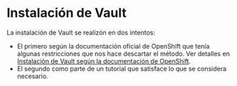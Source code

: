 # Instalación de Vault

La instalación de Vault se realizón en dos intentos:

- El primero según la documentación oficial de OpenShift que tenía algunas restricciones que nos hace descartar el método. Ver detalles en [Instalación de Vault según la documentación de OpenShift](11-vault-fail.md).
- El segundo como parte de un tutorial que satisface lo que se considera necesario.


